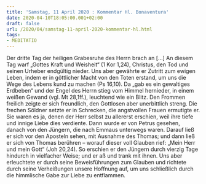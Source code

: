 ```yaml
---
title: 'Samstag, 11 April 2020 : Kommentar Hl. Bonaventura'
date: 2020-04-10T18:05:00.001+02:00
draft: false
url: /2020/04/samstag-11-april-2020-kommentar-hl.html
tags: 
- MEDITATIO
---
```


Der dritte Tag der heiligen Grabesruhe des Herrn brach an \[…\] An diesem Tag warf „Gottes Kraft und Weisheit“ (1 Kor 1,24), Christus, den Tod und seinen Urheber endgültig nieder. Uns aber gewährte er Zutritt zum ewigen Leben, indem er in göttlicher Macht von den Toten erstand, um uns die Wege des Lebens kund zu machen (Ps 16,10). Da „gab es ein gewaltiges Erdbeben“ und der Engel des Herrn stieg vom Himmel hernieder, in einem weißen Gewand (vgl. Mt 28,1ff.), leuchtend wie ein Blitz. Den Frommen freilich zeigte er sich freundlich, den Gottlosen aber unerbittlich streng. Die frechen Söldner setzte er in Schrecken, die angstvollen Frauen ermutigte er. Sie waren es ja, denen der Herr selbst zu allererst erschien, weil ihre tiefe und innige Liebe dies verdiente. Dann wurde er von Petrus gesehen, danach von den Jüngern, die nach Emmaus unterwegs waren. Darauf ließ er sich vor den Aposteln sehen, mit Ausnahme des Thomas; und dann ließ er sich von Thomas berühren – worauf dieser voll Glauben rief: „Mein Herr und mein Gott“ (Joh 20,24). So erschien er den Jüngern durch vierzig Tage hindurch in vielfacher Weise; und er aß und trank mit ihnen. Uns aber erleuchtete er durch seine Beweisführungen zum Glauben und richtete durch seine Verheißungen unsere Hoffnung auf, um uns schließlich durch die himmlische Gabe zur Liebe zu entflammen.